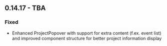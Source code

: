 ## 0.14.17 - TBA

### Fixed
- Enhanced ProjectPopover with support for extra content (f.ex. event list) and improved component structure for better project information display
